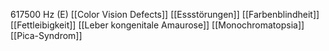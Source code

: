 617500 Hz (E)
[[Color Vision Defects]]
[[Essstörungen]]
[[Farbenblindheit]]
[[Fettleibigkeit]]
[[Leber kongenitale Amaurose]]
[[Monochromatopsia]]
[[Pica-Syndrom]]